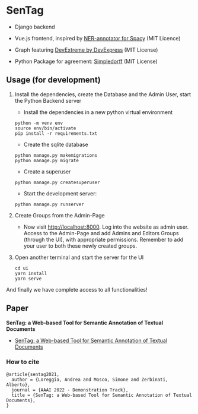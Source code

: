 # SenTag

- Django backend

- Vue.js frontend, inspired by [NER-annotator for Spacy](https://github.com/tecoholic/ner-annotator) (MIT Licence)

- Graph featuring [DevExtreme by DevExpress](https://github.com/DevExpress/devextreme-vue) (MIT License)

- Python Package for agreement: [Simpledorff](https://github.com/LightTag/simpledorff) (MIT License)

## Usage (for development)

1. Install the dependencies, create the Database and the Admin User, start the Python Backend server
    * Install the dependencies in a new python virtual environment
    ```
    python -m venv env
    source env/bin/activate
    pip install -r requirements.txt
    ```

    * Create the sqlite database
    ```
    python manage.py makemigrations
    python manage.py migrate
    ```

    - Create a superuser
    ```
    python manage.py createsuperuser
    ```

    - Start the development server:
    ```
    python manage.py runserver
    ```
    

2. Create Groups from the Admin-Page
    * Now visit [http://localhost:8000](http://localhost:8000). Log into the website as admin user. Access to the Admin-Page and add Admins and Editors Groups (through the UI), with appropriate permissions. Remember to add your user to both these newly created groups.

3. Open another terminal and start the server for the UI

    ```
    cd ui
    yarn install
    yarn serve
    ```

And finally we have complete access to all functionalities!

## Paper
**SenTag: a Web-based Tool for Semantic Annotation of Textual Documents**
* [SenTag: a Web-based Tool for Semantic Annotation of Textual Documents]()

### How to cite
```
@article{sentag2021,
  author = {Loreggia, Andrea and Mosco, Simone and Zerbinati, Alberto},
  journal = {AAAI 2022 - Demonstration Track},
  title = {SenTag: a Web-based Tool for Semantic Annotation of Textual Documents},
}
```